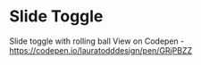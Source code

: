 # Slide Toggle
 Slide toggle with rolling ball
 View on Codepen - https://codepen.io/lauratodddesign/pen/GRjPBZZ
